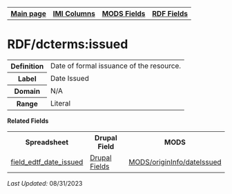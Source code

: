 <!DOCTYPE html>
<html>

<body>
<table style="width:100%">
  <tr>
    <th><a href="index.md">Main page</a></th>
	<th><a href="IMI.md">IMI Columns</a></th>
    <th><a href="MODS.md">MODS Fields</a></th>
    <th><a href="RDF.md">RDF Fields</a></th>
  </tr>
</table>



<h1>RDF/dcterms:issued</h1>
<table>
<tr>
	<th>Definition</th>
	<td>Date of formal issuance of the resource.</td>
</tr>
<tr>
	<th>Label</th>
	<td>Date Issued</td>
</tr>
<tr>
	<th>Domain</th>
	<td>N/A</td>
</tr>
<tr>
	<th>Range</th>
	<td>Literal</td>
</tr>
</table>
<dt><b>Related Fields</b></dt>
<table>
	<tr>
		<th>Spreadsheet</th>
		<th>Drupal Field</th>
		<th>MODS</th>
	</tr>
	<tr>
		<td><a href="field_edtf_date_issued.md">field_edtf_date_issued</a></td>
		<td><a href="DrupalFields.md#date-issued-edtf">Drupal Fields</a></td>
		<td><a href="mods.originInfo_dateIssued.md">MODS/originInfo/dateIssued</a></td>
	</tr>
</table>
<p><i>Last Updated: </i>08/31/2023</p>
</body>
</html>

